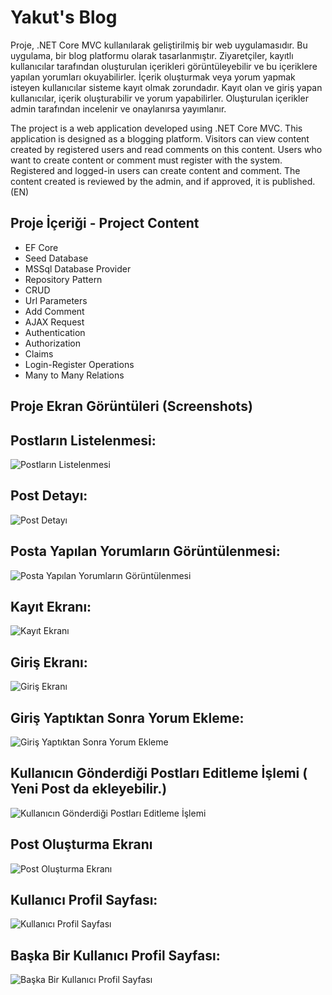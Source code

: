 # Yakut's Blog

Proje, .NET Core MVC kullanılarak geliştirilmiş bir web uygulamasıdır. Bu uygulama, bir blog platformu olarak tasarlanmıştır. Ziyaretçiler, kayıtlı kullanıcılar tarafından oluşturulan içerikleri görüntüleyebilir ve bu içeriklere yapılan yorumları okuyabilirler. İçerik oluşturmak veya yorum yapmak isteyen kullanıcılar sisteme kayıt olmak zorundadır. Kayıt olan ve giriş yapan kullanıcılar, içerik oluşturabilir ve yorum yapabilirler. Oluşturulan içerikler admin tarafından incelenir ve onaylanırsa yayımlanır.


The project is a web application developed using .NET Core MVC. This application is designed as a blogging platform. Visitors can view content created by registered users and read comments on this content. Users who want to create content or comment must register with the system. Registered and logged-in users can create content and comment. The content created is reviewed by the admin, and if approved, it is published. (EN)

## Proje İçeriği - Project Content

- EF Core
- Seed Database
- MSSql Database Provider 
- Repository Pattern
- CRUD
- Url Parameters
- Add Comment
- AJAX Request
- Authentication
- Authorization
- Claims
- Login-Register Operations
- Many to Many Relations



## Proje Ekran Görüntüleri (Screenshots)

## Postların Listelenmesi:
![Postların Listelenmesi](ProjectSS/1.png)

## Post Detayı:
![Post Detayı](ProjectSS/2.png)

## Posta Yapılan Yorumların Görüntülenmesi:
![Posta Yapılan Yorumların Görüntülenmesi](ProjectSS/3.png)

## Kayıt Ekranı:
![Kayıt Ekranı](ProjectSS/4.png)

## Giriş Ekranı:
![Giriş Ekranı](ProjectSS/5.png)

## Giriş Yaptıktan Sonra Yorum Ekleme:
![Giriş Yaptıktan Sonra Yorum Ekleme](ProjectSS/6.png)

## Kullanıcın Gönderdiği Postları Editleme İşlemi ( Yeni Post da ekleyebilir.)
![Kullanıcın Gönderdiği Postları Editleme İşlemi](ProjectSS/7.png)

## Post Oluşturma Ekranı
![Post Oluşturma Ekranı](ProjectSS/8.png)

## Kullanıcı Profil Sayfası:
![Kullanıcı Profil Sayfası](ProjectSS/9.png)

## Başka Bir Kullanıcı Profil Sayfası:
![Başka Bir Kullanıcı Profil Sayfası](ProjectSS/10.png)


